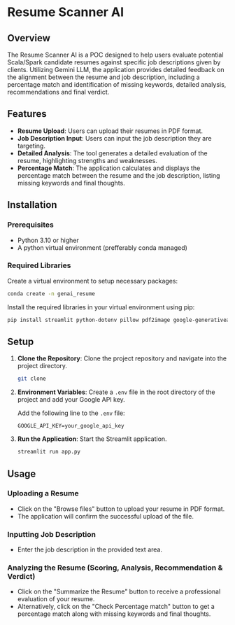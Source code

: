 # Resume Scanner AI

## Overview

The Resume Scanner AI is a POC designed to help users evaluate potential Scala/Spark candidate resumes against specific job descriptions given by clients. Utilizing Gemini LLM, the application provides detailed feedback on the alignment between the resume and job description, including a percentage match and identification of missing keywords, detailed analysis, recommendations and final verdict.

## Features

- **Resume Upload**: Users can upload their resumes in PDF format.
- **Job Description Input**: Users can input the job description they are targeting.
- **Detailed Analysis**: The tool generates a detailed evaluation of the resume, highlighting strengths and weaknesses.
- **Percentage Match**: The application calculates and displays the percentage match between the resume and the job description, listing missing keywords and final thoughts.

## Installation

### Prerequisites

- Python 3.10 or higher
- A python virtual environment (prefferably conda managed)

### Required Libraries

Create a virtual environment to setup necessary packages:

```bash
conda create -n genai_resume
```

Install the required libraries in your virtual environment using pip:

```bash
pip install streamlit python-dotenv pillow pdf2image google-generativeai
```

## Setup

1. **Clone the Repository**: Clone the project repository and navigate into the project directory.

   ```bash
   git clone 
   ```

2. **Environment Variables**: Create a `.env` file in the root directory of the project and add your Google API key.

   Add the following line to the `.env` file:

   ```
   GOOGLE_API_KEY=your_google_api_key
   ```

3. **Run the Application**: Start the Streamlit application.

   ```bash
   streamlit run app.py
   ```

## Usage

### Uploading a Resume

- Click on the "Browse files" button to upload your resume in PDF format.
- The application will confirm the successful upload of the file.

### Inputting Job Description

- Enter the job description in the provided text area.

### Analyzing the Resume (Scoring, Analysis, Recommendation & Verdict)

- Click on the "Summarize the Resume" button to receive a professional evaluation of your resume.
- Alternatively, click on the "Check Percentage match" button to get a percentage match along with missing keywords and final thoughts.
